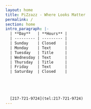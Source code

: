 ```yaml
---
layout: home
title: PiZzazz - Where Looks Matter
permalink: /
section: home
intro_paragraph: |-
  | **Day**   | **Hours** |
  | --------- | --------- |
  | Sunday    | Closed    |
  | Monday    | Text      |
  | Tuesday   | Title     |
  | Wednesday | Text      |
  | Thursday  | Title     |
  | Friday    | Text      |
  | Saturday  | Closed    |





  [217-721-9724](tel:217-721-9724)
---
```


